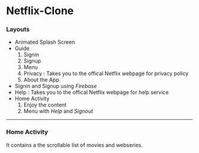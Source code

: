 # Netflix-Clone

### Layouts
*  Animated Splash Screen
*  Guide
   1. Signin
   2. Signup
   3. Menu
   4. Privacy : Takes you to the offical Netflix webpage for privacy policy  
   5. About the App 
*  Signin and Signup using _Firebase_
  * Help : Takes you to the offical Netflix webpage for help service 
*  Home Activity
   1. Enjoy the content
   2. Menu with _Help_ and _Signout_ 
---
### Home Activity
It contains a the scrollable list of movies and webseries.

